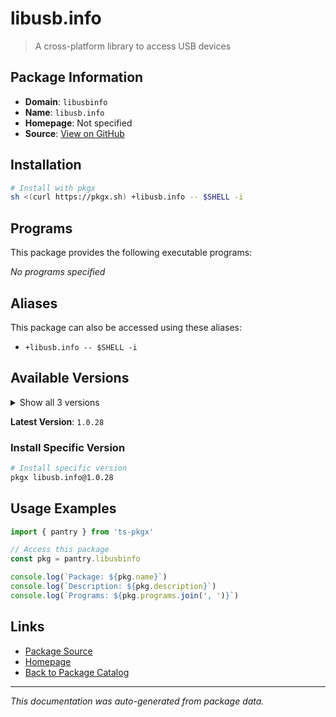 # libusb.info

> A cross-platform library to access USB devices

## Package Information

- **Domain**: `libusbinfo`
- **Name**: `libusb.info`
- **Homepage**: Not specified
- **Source**: [View on GitHub](https://github.com/pkgxdev/pantry/tree/main/projects/libusb.info/package.yml)

## Installation

```bash
# Install with pkgx
sh <(curl https://pkgx.sh) +libusb.info -- $SHELL -i
```

## Programs

This package provides the following executable programs:

*No programs specified*

## Aliases

This package can also be accessed using these aliases:

- `+libusb.info -- $SHELL -i`

## Available Versions

<details>
<summary>Show all 3 versions</summary>

- `1.0.28`, `1.0.27`, `1.0.26`

</details>

**Latest Version**: `1.0.28`

### Install Specific Version

```bash
# Install specific version
pkgx libusb.info@1.0.28
```

## Usage Examples

```typescript
import { pantry } from 'ts-pkgx'

// Access this package
const pkg = pantry.libusbinfo

console.log(`Package: ${pkg.name}`)
console.log(`Description: ${pkg.description}`)
console.log(`Programs: ${pkg.programs.join(', ')}`)
```

## Links

- [Package Source](https://github.com/pkgxdev/pantry/tree/main/projects/libusb.info/package.yml)
- [Homepage](#)
- [Back to Package Catalog](../package-catalog.md)

---

*This documentation was auto-generated from package data.*
